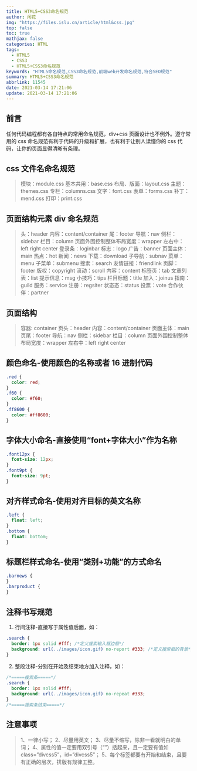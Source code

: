 ```yaml
---
title: HTML5+CSS3命名规范
author: 闲花
img: "https://files.islu.cn/article/html&css.jpg"
top: false
toc: true
mathjax: false
categories: HTML
tags:
  - HTML5
  - CSS3
  - HTML5+CSS3命名规范
keywords: "HTML5命名规范,CSS3命名规范,前端web开发命名规范,符合SEO规范"
summary: HTML5+CSS3命名规范
abbrlink: 11545
date: 2021-03-14 17:21:06
update: 2021-03-14 17:21:06
---
```


## 前言

任何代码编程都有各自特点的常用命名规范，div+css 页面设计也不例外。遵守常用的 css 命名规范有利于代码的升级和扩展，也有利于让别人读懂你的 css 代码，让你的页面显得清晰有条理。

## **css 文件名命名规范**

> 模块：module.css
> 基本共用：base.css
> 布局、版面：layout.css
> 主题：themes.css
> 专栏：columns.css
> 文字：font.css
> 表单：forms.css
> 补丁：mend.css
> 打印：print.css

## **页面结构元素 div 命名规范**

> 头：header
> 内容：content/container
> 尾：footer
> 导航：nav
> 侧栏：sidebar
> 栏目：column
> 页面外围控制整体布局宽度：wrapper
> 左右中：left right center
> 登录条：loginbar
> 标志：logo
> 广告：banner
> 页面主体：main
> 热点：hot
> 新闻：news
> 下载：download
> 子导航：subnav
> 菜单：menu
> 子菜单：submenu
> 搜索：search
> 友情链接：friendlink
> 页脚：footer
> 版权：copyright
> 滚动：scroll
> 内容：content
> 标签页：tab
> 文章列表：list
> 提示信息：msg
> 小技巧：tips
> 栏目标题：title
> 加入：joinus
> 指南：guild
> 服务：service
> 注册：regsiter
> 状态态：status
> 投票：vote
> 合作伙伴：partner

## **页面结构**

> 容器: container
> 页头：header
> 内容：content/container
> 页面主体：main
> 页尾：footer
> 导航：nav
> 侧栏：sidebar
> 栏目：column
> 页面外围控制整体布局宽度：wrapper
> 左右中：left right center

## **颜色命名-使用颜色的名称或者 16 进制代码**

```css
.red {
  color: red;
}
.f60 {
  color: #f60;
}
.ff8600 {
  color: #ff8600;
}
```

## **字体大小命名-直接使用“font+字体大小”作为名称**

```css
.font12px {
  font-size: 12px;
}
.font9pt {
  font-size: 9pt;
}
```

## **对齐样式命名-使用对齐目标的英文名称**

```css
.left {
  float: left;
}
.bottom {
  float: bottom;
}
```

## **标题栏样式命名-使用“类别+功能”的方式命名**

```css
.barnews {
}
.barproduct {
}
```

## **注释书写规范**

1.  行间注释-直接写于属性值后面，如：

```css
.search {
  border: 1px solid #fff; /*定义搜索输入框边框*/
  background: url(../images/icon.gif) no-report #333; /*定义搜索框的背景*/
}
```

2.  整段注释-分别在开始及结束地方加入注释，如：

```css
/*=====搜索条=====*/
.search {
  border: 1px solid #fff;
  background: url(../images/icon.gif) no-repeat #333;
}
/*=====搜索条结束=====*/
```

## **注意事项**

> 1、一律小写；
> 2、尽量用英文；
> 3、尽量不缩写，除非一看就明白的单词；
> 4、属性的值一定要用双引号（“”）括起来，且一定要有值如 class=”divcss5”，id=”divcss5”；
> 5、每个标签都要有开始和结束，且要有正确的层次，排版有规律工整。
